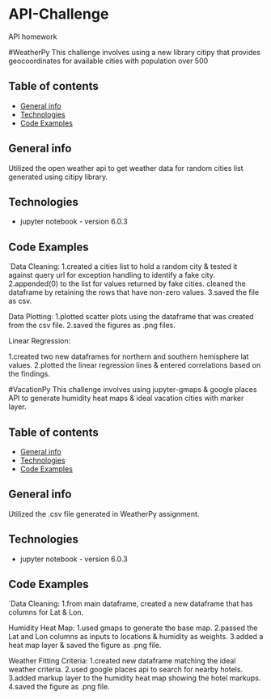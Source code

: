 # API-Challenge
API homework

#WeatherPy
This challenge involves using a new library citipy that provides geocoordinates for available cities
with population over 500

## Table of contents
* [General info](#general-info)
* [Technologies](#technologies)
* [Code Examples](#codeexamples)

## General info
Utilized the open weather api to get weather data for random cities list generated using citipy library.

## Technologies
* jupyter notebook - version 6.0.3

## Code Examples

`Data Cleaning:
1.created a cities list to hold a random city & tested it against query url for exception handling to identify a fake city.
2.appended(0) to the list for values returned by fake cities. cleaned the dataframe by retaining the rows that have non-zero values.
3.saved the file as csv.

 Data Plotting:
 1.plotted scatter plots using the dataframe that was created from the csv file.
 2.saved the figures as .png files.
 
 Linear Regression:
 
1.created two new dataframes for northern and southern hemisphere lat values.
2.plotted the linear regression lines & entered correlations based on the findings.


#VacationPy
This challenge involves using jupyter-gmaps & google places API to generate humidity heat maps & ideal vacation cities with marker layer.

## Table of contents
* [General info](#general-info)
* [Technologies](#technologies)
* [Code Examples](#codeexamples)

## General info
Utilized the .csv file generated in WeatherPy assignment.

## Technologies
* jupyter notebook - version 6.0.3

## Code Examples

`Data Cleaning:
1.from main dataframe, created a new dataframe that has columns for Lat & Lon.

 Humidity Heat Map:
 1.used gmaps to generate the base map.
 2.passed the Lat and Lon columns as inputs to locations & humidity as weights.
 3.added a heat map layer & saved the figure as .png file.
 
 Weather Fitting Criteria:
 1.created new dataframe matching the ideal weather criteria.
 2.used google places api to search for nearby hotels.
 3.added markup layer to the humidity heat map showing the hotel markups.
 4.saved the figure as .png file.
 